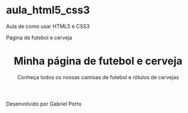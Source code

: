 # aula_html5_css3
Aula de como usar HTML5 e CSS3
<!DOCTYPE html>
<html lang = "pt-br">
<head> 
<meta charset = "urf-8">
  <title> <h2> <stromg> Futebol e cerveja </strong> </h2>
  </title>
</head>

<body>
<p> Página de futebol e cerveja </p>
<header> 
<h1> Minha página de futebol e cerveja</h1>
<p> Conheça todos os nossas camisas de futebol e rótulos de cervejas </p>

</header>

<footer> Desenvolvido por Gabriel Porto </footer>

</body>
</html>
